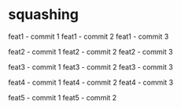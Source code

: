 # squashing

feat1 - commit 1
feat1 - commit 2
feat1 - commit 3

feat2 - commit 1
feat2 - commit 2
feat2 - commit 3

feat3 - commit 1
feat3 - commit 2
feat3 - commit 3

feat4 - commit 1
feat4 - commit 2
feat4 - commit 3

feat5 - commit 1
feat5 - commit 2